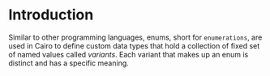 # Introduction

Similar to other programming languages, enums, short for `enumerations`, are used in Cairo to define custom data types that hold a collection of fixed set of named values called _variants_. Each variant that makes up an enum is distinct and has a specific meaning.
